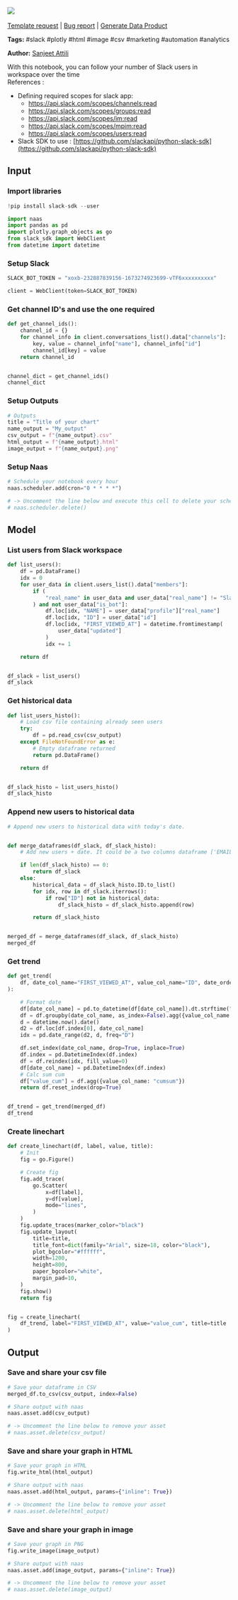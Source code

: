 <a href="https://app.naas.ai/user-redirect/naas/downloader?url=https://raw.githubusercontent.com/jupyter-naas/awesome-notebooks/master/Slack/Slack_Follow_number_of_users_in_workspace.ipynb" target="_parent"><img src="https://naasai-public.s3.eu-west-3.amazonaws.com/open_in_naas.svg"/></a><br><br><a href="https://github.com/jupyter-naas/awesome-notebooks/issues/new?assignees=&labels=&template=template-request.md&title=Tool+-+Action+of+the+notebook+">Template request</a> | <a href="https://github.com/jupyter-naas/awesome-notebooks/issues/new?assignees=&labels=bug&template=bug_report.md&title=Slack+-+Follow+number+of+users+in+workspace:+Error+short+description">Bug report</a> | <a href="https://app.naas.ai/user-redirect/naas/downloader?url=https://raw.githubusercontent.com/jupyter-naas/awesome-notebooks/master/Naas/Naas_Start_data_product.ipynb" target="_parent">Generate Data Product</a>

**Tags:** #slack #plotly #html #image #csv #marketing #automation #analytics


**Author:** [Sanjeet Attili](https://linkedin.com/in/sanjeet-attili-760bab190/)

With this notebook, you can follow your number of Slack users in workspace over the time
<br/>References :
- Defining required scopes for slack app:
    - https://api.slack.com/scopes/channels:read
    - https://api.slack.com/scopes/groups:read
    - https://api.slack.com/scopes/im:read
    - https://api.slack.com/scopes/mpim:read
    - https://api.slack.com/scopes/users:read
- Slack SDK to use : [https://github.com/slackapi/python-slack-sdk](https://github.com/slackapi/python-slack-sdk)


## Input


### Import libraries



```python
!pip install slack-sdk --user
```


```python
import naas
import pandas as pd
import plotly.graph_objects as go
from slack_sdk import WebClient
from datetime import datetime
```

### Setup Slack



```python
SLACK_BOT_TOKEN = "xoxb-232887839156-1673274923699-vTF6xxxxxxxxxx"
```


```python
client = WebClient(token=SLACK_BOT_TOKEN)
```

### Get channel ID's and use the one required


```python
def get_channel_ids():
    channel_id = {}
    for channel_info in client.conversations_list().data["channels"]:
        key, value = channel_info["name"], channel_info["id"]
        channel_id[key] = value
    return channel_id


channel_dict = get_channel_ids()
channel_dict
```

### Setup Outputs



```python
# Outputs
title = "Title of your chart"
name_output = "My_output"
csv_output = f"{name_output}.csv"
html_output = f"{name_output}.html"
image_output = f"{name_output}.png"
```

### Setup Naas



```python
# Schedule your notebook every hour
naas.scheduler.add(cron="0 * * * *")

# -> Uncomment the line below and execute this cell to delete your scheduler
# naas.scheduler.delete()
```

## Model


### List users from Slack workspace



```python
def list_users():
    df = pd.DataFrame()
    idx = 0
    for user_data in client.users_list().data["members"]:
        if (
            "real_name" in user_data and user_data["real_name"] != "Slackbot"
        ) and not user_data["is_bot"]:
            df.loc[idx, "NAME"] = user_data["profile"]["real_name"]
            df.loc[idx, "ID"] = user_data["id"]
            df.loc[idx, "FIRST_VIEWED_AT"] = datetime.fromtimestamp(
                user_data["updated"]
            )
            idx += 1

    return df


df_slack = list_users()
df_slack
```

### Get historical data



```python
def list_users_histo():
    # Load csv file containing already seen users
    try:
        df = pd.read_csv(csv_output)
    except FileNotFoundError as e:
        # Empty dataframe returned
        return pd.DataFrame()

    return df


df_slack_histo = list_users_histo()
df_slack_histo
```

### Append new users to historical data



```python
# Append new users to historical data with today's date.


def merge_dataframes(df_slack, df_slack_histo):
    # Add new users + date. It could be a two columns dataframe ['EMAIL', 'DATE_EXTRACT']

    if len(df_slack_histo) == 0:
        return df_slack
    else:
        historical_data = df_slack_histo.ID.to_list()
        for idx, row in df_slack.iterrows():
            if row["ID"] not in historical_data:
                df_slack_histo = df_slack_histo.append(row)

        return df_slack_histo


merged_df = merge_dataframes(df_slack, df_slack_histo)
merged_df
```

### Get trend



```python
def get_trend(
    df, date_col_name="FIRST_VIEWED_AT", value_col_name="ID", date_order="asc"
):

    # Format date
    df[date_col_name] = pd.to_datetime(df[date_col_name]).dt.strftime("%Y-%m-%d")
    df = df.groupby(date_col_name, as_index=False).agg({value_col_name: "count"})
    d = datetime.now().date()
    d2 = df.loc[df.index[0], date_col_name]
    idx = pd.date_range(d2, d, freq="D")

    df.set_index(date_col_name, drop=True, inplace=True)
    df.index = pd.DatetimeIndex(df.index)
    df = df.reindex(idx, fill_value=0)
    df[date_col_name] = pd.DatetimeIndex(df.index)
    # Calc sum cum
    df["value_cum"] = df.agg({value_col_name: "cumsum"})
    return df.reset_index(drop=True)


df_trend = get_trend(merged_df)
df_trend
```

### Create linechart



```python
def create_linechart(df, label, value, title):
    # Init
    fig = go.Figure()

    # Create fig
    fig.add_trace(
        go.Scatter(
            x=df[label],
            y=df[value],
            mode="lines",
        )
    )
    fig.update_traces(marker_color="black")
    fig.update_layout(
        title=title,
        title_font=dict(family="Arial", size=18, color="black"),
        plot_bgcolor="#ffffff",
        width=1200,
        height=800,
        paper_bgcolor="white",
        margin_pad=10,
    )
    fig.show()
    return fig


fig = create_linechart(
    df_trend, label="FIRST_VIEWED_AT", value="value_cum", title=title
)
```

## Output


### Save and share your csv file



```python
# Save your dataframe in CSV
merged_df.to_csv(csv_output, index=False)

# Share output with naas
naas.asset.add(csv_output)

# -> Uncomment the line below to remove your asset
# naas.asset.delete(csv_output)
```

### Save and share your graph in HTML



```python
# Save your graph in HTML
fig.write_html(html_output)

# Share output with naas
naas.asset.add(html_output, params={"inline": True})

# -> Uncomment the line below to remove your asset
# naas.asset.delete(html_output)
```

### Save and share your graph in image



```python
# Save your graph in PNG
fig.write_image(image_output)

# Share output with naas
naas.asset.add(image_output, params={"inline": True})

# -> Uncomment the line below to remove your asset
# naas.asset.delete(image_output)
```
